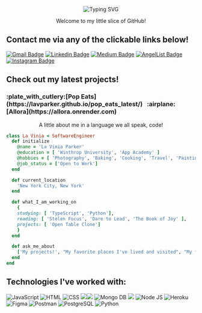 <p align="center">
<img src="https://readme-typing-svg.herokuapp.com?font=Dosis&size=34&pause=1000&color=F79C98&width=435&lines=Hello+World!+I+am+La+Vinia+Parker." alt="Typing SVG" />
</p>

<p align="center">
  Welcome to my little slice of GitHub! 
</p>

<h2>Contact me via any of the clickable links below!</h2>


<p>

[![Gmail Badge](https://img.shields.io/badge/-laviniaparker4@gmail.com-c14438?style=flat-square&logo=Gmail&logoColor=white&link=mailto:laviniaparker4@gmail.com)](mailto:laviniaparker4@gmail.com) [![Linkedin Badge](https://img.shields.io/badge/-laviniaparker-blue?style=flat-square&logo=Linkedin&logoColor=white&link=https://www.linkedin.com/in/laviniaparker/)](https://www.linkedin.com/in/laviniaparker/) [![Medium Badge](https://img.shields.io/badge/-@viniaparker-03a57a?style=flat-square&labelColor=000000&logo=Medium&link=https://medium.com/@viniaparker/)](https://medium.com/@viniaparker) [![AngelList Badge](https://img.shields.io/badge/laviniaparker-000000?style=flat-square&logo=AngelList&logoColor=white)](https://wellfound.com/u/la-vinia-parker) [![Instagram Badge](https://img.shields.io/badge/vinia.tech-E4405F?style=flat-square&logo=instagram&logoColor=white)](https://instagram.com/vinia.tech?igshid=YmMyMTA2M2Y=)

</p>

<h2>Check out my latest projects!</h2>

<h3> :plate_with_cutlery:[Pop Eats](https://lavparker.github.io/pop_eats_latest/) 
     &nbsp; :airplane:[Allora](https://allora.onrender.com) </h3>

<p align="center">
  A little about me in a language we all speak, code!
</p>

```ruby
class La Vinia < SoftwareEngineer
  def initialize 
    @name = 'La Vinia Parker'
    @education = [ 'Winthrop University', 'App Academy' ]
    @hobbies = [ 'Photography', 'Baking', 'Cooking', 'Travel', 'Painting', 'Exercising', 'Crafting'],
    @job_status = ['Open to Work']
  end

  def current_location
    'New York City, New York'
  end

  def what_I_am_working_on
    {
    studying: [ 'TypeScript', 'Python'], 
    reading: [ 'Stolen Focus', 'Dare to Lead', 'The Book of Joy' ],
    projects: [ 'Open Table Clone']
    }
  end

  def ask_me_about
    ['My projects!', "My favorite places I've lived and visited", "My favorite things to cook", "My passions!"]
  end
end
```

<h2>Technologies I've worked with: </h2>
<p>
<img src="https://www.vectorlogo.zone/logos/javascript/javascript-ar21.svg" alt="JavaScript"/> <img src="https://www.vectorlogo.zone/logos/w3_html5/w3_html5-ar21.svg" alt="HTML" /img> <img src="https://www.vectorlogo.zone/logos/w3_css/w3_css-ar21.svg" alt="CSS"/> <img src="https://www.vectorlogo.zone/logos/ruby-lang/ruby-lang-ar21.svg" alt"Ruby"/><img src="https://www.vectorlogo.zone/logos/reactjs/reactjs-ar21.svg" alt"React"/> <img src="https://www.vectorlogo.zone/logos/mongodb/mongodb-ar21.svg" alt="Mongo DB" /> <img src="https://www.vectorlogo.zone/logos/amazon_aws/amazon_aws-ar21.svg" alt"AWS" /> <img src="https://www.vectorlogo.zone/logos/nodejs/nodejs-ar21.svg" alt="Node JS" /> <img src="https://www.vectorlogo.zone/logos/heroku/heroku-ar21.svg" alt="Heroku" /> <img src="https://www.vectorlogo.zone/logos/figma/figma-ar21.svg" alt="Figma" /> <img src="https://www.vectorlogo.zone/logos/getpostman/getpostman-ar21.svg" alt="Postman" /> <img src="https://www.vectorlogo.zone/logos/postgresql/postgresql-ar21.svg" alt="PostgreSQL" /> <img src="https://www.vectorlogo.zone/logos/python/python-ar21.svg" alt="Python" /> 
</p>

